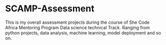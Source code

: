 # SCAMP-Assessment
This is my overall assessment projects during the course of She Code Africa Mentoring Program Data science technical Track. Ranging from python projects, data analysis, machine learning, model deployment and so on.

